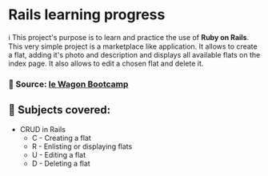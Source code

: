 # Rails learning progress

ℹ️ This project's purpose is to learn and practice the use of **Ruby on Rails**. This very simple project is a marketplace like application. It allows to create a flat, adding it's photo and description and displays all available flats on the index page. It also allows to edit a chosen flat and delete it.



### 🔗 Source: [le Wagon Bootcamp](https://www.lewagon.com/)



## 📖 Subjects covered: 

- CRUD in Rails
  - C - Creating a flat
  - R - Enlisting or displaying flats
  - U - Editing a flat
  - D - Deleting a flat
